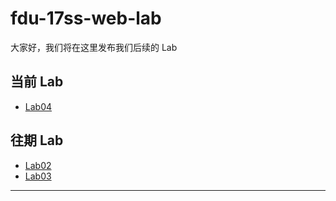 # fdu-17ss-web-lab

大家好，我们将在这里发布我们后续的 Lab

## 当前 Lab

- [Lab04](./requirements/Lab04.md)

## 往期 Lab

- [Lab02](./requirements/Lab02.md)
- [Lab03](./requirement/Lab03.png)

---
